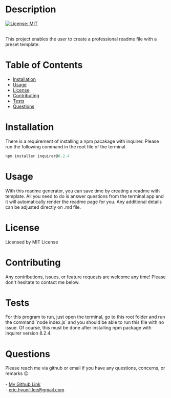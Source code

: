 
        
# Description

[![License: MIT](https://img.shields.io/badge/License-MIT-yellow.svg)](https://opensource.org/licenses/MIT)<br><br>

This project enables the user to create a professional readme file with a preset template.

# Table of Contents

* [Installation](#installation)
* [Usage](#usage)
* [License](#license)
* [Contributing](#contributing)
* [Tests](#tests)
* [Questions](#questions)

# Installation

There is a requirement of installing a npm pacakage with inquirer. Please run the following command in the root file of the terminal

```javascript
npm installer inquirer@8.2.4
```

# Usage

With this readme generator, you can save time by creating a readme with template. All you need to do is answer questions from the terminal app and it will automatically render the readme page for you. Any additional details can be adjusted directly on .md file.

# License

Licensed by MIT License

# Contributing

Any contributions, issues, or feature requests are welcome any time! Please don't hesitate to contact me below.

# Tests

For this program to run, just open the terminal, go to this root folder and run the command \`node index.js\` and you should be able to run this file with no issue. Of course, this must be done after installing npm package with inquirer version 8.2.4.

# Questions

Please reach me via github or email if you have any questions, concerns, or remarks 😉<br><br>
    - [My Github Link](https://github.com/ericeya) <br>
    - eric.hyunil.lee@gmail.com
        
        